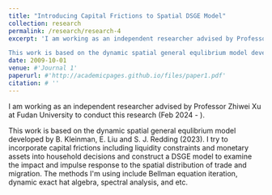 ```yaml
---
title: "Introducing Capital Frictions to Spatial DSGE Model"
collection: research
permalink: /research/research-4
excerpt: 'I am working as an independent researcher advised by Professor Zhiwei Xu at Fudan University to conduct this research (Feb 2024 - ).   

This work is based on the dynamic spatial general equlibrium model developed by B. Kleinman, E. Liu and S. J. Redding (2023). I try to incorporate capital frictions including liquidity constraints and monetary assets into household decisions and construct a DSGE model to examine the impact and impulse response to the spatial distribution of trade and migration. The methods I'm using include Bellman equation iteration, dynamic exact hat algebra, spectral analysis, and etc.'
date: 2009-10-01
venue: #'Journal 1'
paperurl: #'http://academicpages.github.io/files/paper1.pdf'
citation: # ''
---
```


I am working as an independent researcher advised by Professor Zhiwei Xu at Fudan University to conduct this research (Feb 2024 - ).   

This work is based on the dynamic spatial general equlibrium model developed by B. Kleinman, E. Liu and S. J. Redding (2023). I try to incorporate capital frictions including liquidity constraints and monetary assets into household decisions and construct a DSGE model to examine the impact and impulse response to the spatial distribution of trade and migration. The methods I'm using include Bellman equation iteration, dynamic exact hat algebra, spectral analysis, and etc.